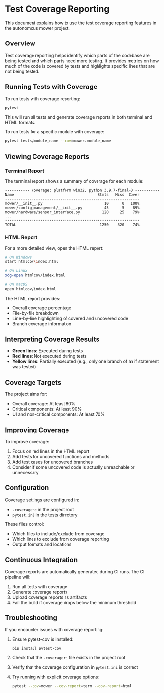# Test Coverage Reporting

This document explains how to use the test coverage reporting features in the autonomous mower project.

## Overview

Test coverage reporting helps identify which parts of the codebase are being tested and which parts need more testing. It provides metrics on how much of the code is covered by tests and highlights specific lines that are not being tested.

## Running Tests with Coverage

To run tests with coverage reporting:

```bash
pytest
```

This will run all tests and generate coverage reports in both terminal and HTML formats.

To run tests for a specific module with coverage:

```bash
pytest tests/module_name --cov=mower.module_name
```

## Viewing Coverage Reports

### Terminal Report

The terminal report shows a summary of coverage for each module:

```
----------- coverage: platform win32, python 3.9.7-final-0 -----------
Name                                      Stmts   Miss  Cover
-------------------------------------------------------------
mower/__init__.py                            10      0   100%
mower/config_management/__init__.py          45      5    89%
mower/hardware/sensor_interface.py          120     25    79%
...
-------------------------------------------------------------
TOTAL                                      1250    320    74%
```

### HTML Report

For a more detailed view, open the HTML report:

```bash
# On Windows
start htmlcov\index.html

# On Linux
xdg-open htmlcov/index.html

# On macOS
open htmlcov/index.html
```

The HTML report provides:
- Overall coverage percentage
- File-by-file breakdown
- Line-by-line highlighting of covered and uncovered code
- Branch coverage information

## Interpreting Coverage Results

- **Green lines**: Executed during tests
- **Red lines**: Not executed during tests
- **Yellow lines**: Partially executed (e.g., only one branch of an if statement was tested)

## Coverage Targets

The project aims for:
- Overall coverage: At least 80%
- Critical components: At least 90%
- UI and non-critical components: At least 70%

## Improving Coverage

To improve coverage:
1. Focus on red lines in the HTML report
2. Add tests for uncovered functions and methods
3. Add test cases for uncovered branches
4. Consider if some uncovered code is actually unreachable or unnecessary

## Configuration

Coverage settings are configured in:
- `.coveragerc` in the project root
- `pytest.ini` in the tests directory

These files control:
- Which files to include/exclude from coverage
- Which lines to exclude from coverage reporting
- Output formats and locations

## Continuous Integration

Coverage reports are automatically generated during CI runs. The CI pipeline will:
1. Run all tests with coverage
2. Generate coverage reports
3. Upload coverage reports as artifacts
4. Fail the build if coverage drops below the minimum threshold

## Troubleshooting

If you encounter issues with coverage reporting:

1. Ensure pytest-cov is installed:
   ```bash
   pip install pytest-cov
   ```

2. Check that the `.coveragerc` file exists in the project root

3. Verify that the coverage configuration in `pytest.ini` is correct

4. Try running with explicit coverage options:
   ```bash
   pytest --cov=mower --cov-report=term --cov-report=html
   ```
